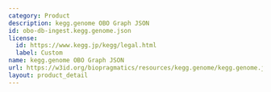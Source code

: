 ```yaml
---
category: Product
description: kegg.genome OBO Graph JSON
id: obo-db-ingest.kegg.genome.json
license:
  id: https://www.kegg.jp/kegg/legal.html
  label: Custom
name: kegg.genome OBO Graph JSON
url: https://w3id.org/biopragmatics/resources/kegg.genome/kegg.genome.json
layout: product_detail
---
```

